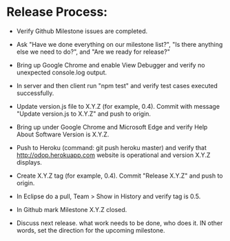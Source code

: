 # Release Process:

* Verify Github Milestone issues are completed.
* Ask "Have we done everything on our milestone list?", "Is there anything else we need to do?", and "Are we ready for release?"
* Bring up Google Chrome and enable View Debugger and verify no unexpected console.log output.
* In server and then client run "npm test" and verify test cases executed successfully.
* Update version.js file to X.Y.Z (for example, 0.4). Commit with message "Update version.js to X.Y.Z" and push to origin.
* Bring up under Google Chrome and Microsoft Edge and verify Help About Software Version is X.Y.Z.
* Push to Heroku (command: git push heroku master) and verify that http://odop.herokuapp.com website is operational and version X.Y.Z displays.
* Create X.Y.Z tag (for example, 0.4). Commit "Release X.Y.Z" and push to origin.
* In Eclipse do a pull, Team > Show in History and verify tag is 0.5.
* In Github mark Milestone X.Y.Z closed.

* Discuss next release. what work needs to be done, who does it. IN other words, set the direction for the upcoming milestone.

